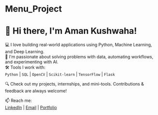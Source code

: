 # Menu_Project
# 👋 Hi there, I'm Aman Kushwaha!

💻 I love building real-world applications using Python, Machine Learning, and Deep Learning.  
🚀 I'm passionate about solving problems with data, automating workflows, and experimenting with AI.  
🛠️ Tools I work with:  
`Python` | `SQL` | `OpenCV` | `Scikit-learn` | `TensorFlow` | `Flask`  

🔍 Check out my projects, internships, and mini-tools. Contributions & feedback are always welcome!

📫 Reach me:  
[LinkedIn](https://www.linkedin.com/in/aman-kushwaha-4a3690237) | [Email](mailto:aman.ku0301@gmail.com) | [Portfolio](#)

